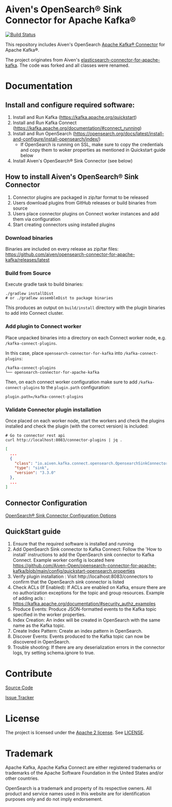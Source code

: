 # Aiven's OpenSearch® Sink Connector for Apache Kafka®

[![Build Status](https://github.com/aiven/opensearch-connector-for-apache-kafka/actions/workflows/master_push_workflow.yml/badge.svg)](https://github.com/aiven/opensearch-connector-for-apache-kafka/actions)

This repository includes Aiven's OpenSearch [Apache Kafka® Connector](http://kafka.apache.org/documentation.html#connect) for Apache
Kafka®.

The project originates from
Aiven's [elasticsearch-connector-for-apache-kafka](https://github.com/aiven/elasticsearch-connector-for-apache-kafka).
The code was forked and all classes were renamed.

# Documentation

## Install and configure required software:
1. Install and Run Kafka (https://kafka.apache.org/quickstart)
2. Install and Run Kafka Connect (https://kafka.apache.org/documentation/#connect_running)
3. Install and Run OpenSearch (https://opensearch.org/docs/latest/install-and-configure/install-opensearch/index/)
    - If OpenSearch is running on SSL, make sure to copy the credentials and copy them to woker properties as mentioned in Quickstart guide below
4. Install Aiven's OpenSearch® Sink Connector (see below)

## How to install Aiven's OpenSearch® Sink Connector

1. Connector plugins are packaged in zip/tar format to be released
2. Users download plugins from GitHub releases or build binaries from source
3. Users place connector plugins on Connect worker instances and add them via configuration
4. Start creating connectors using installed plugins

### Download binaries

Binaries are included on every release as zip/tar files: https://github.com/aiven/opensearch-connector-for-apache-kafka/releases/latest

### Build from Source

Execute gradle task to build binaries:

```shell
./gradlew installDist
# or ./gradlew assembleDist to package binaries
```

This produces an output on `build/install` directory with the plugin binaries to add into Connect cluster.

### Add plugin to Connect worker

Place unpacked binaries into a directory on each Connect worker node, e.g. `/kafka-connect-plugins`.

In this case, place `opensearch-connector-for-kafka` into `/kafka-connect-plugins`:

```
/kafka-connect-plugins
└── opensearch-connector-for-apache-kafka
```

Then, on each connect worker configuration make sure to add `/kafka-connect-plugins` to the `plugin.path` configuration:

```properties
plugin.path=/kafka-connect-plugins
```

### Validate Connector plugin installation

Once placed on each worker node, start the workers and check the plugins installed
and check the plugin (with the correct version) is included:

```shell
# Go to connector rest api
curl http://localhost:8083/connector-plugins | jq .
```
```json
[
  ...
  {
    "class": "io.aiven.kafka.connect.opensearch.OpensearchSinkConnector",
    "type": "sink",
    "version": "3.3.0"
  },
  ...
]
```

## Connector Configuration

[OpenSearch® Sink Connector Configuration Options](docs/opensearch-sink-connector-config-options.rst)

## QuickStart guide

1. Ensure that the required software is installed and running
2. Add OpenSearch Sink connector to Kafka Connect: Follow the 'How to install' instructions to add the OpenSearch sink connector to Kafka Connect. Example worker config is located here https://github.com/Aiven-Open/opensearch-connector-for-apache-kafka/blob/main/config/quickstart-opensearch.properties
3. Verify plugin installation : Visit http://localhost:8083/connectors to confirm that the OpenSearch sink connector is listed
4. Check ACLs (If Enabled): If ACLs are enabled on Kafka, ensure there are no authorization exceptions for the topic and group resources. Example of adding acls : https://kafka.apache.org/documentation/#security_authz_examples
5. Produce Events: Produce JSON-formatted events to the Kafka topic specified in the worker properties.
6. Index Creation: An index will be created in OpenSearch with the same name as the Kafka topic.
7. Create Index Pattern: Create an index pattern in OpenSearch.
8. Discover Events: Events produced to the Kafka topic can now be discovered in OpenSearch.
9. Trouble shooting: If there are any deserialization errors in the connector logs, try setting schema.ignore to true.

# Contribute

[Source Code](https://github.com/aiven/aiven-kafka-connect-opensearch)

[Issue Tracker](https://github.com/aiven/aiven-kafka-connect-opensearch/issues)

# License

The project is licensed under the [Apache 2 license](https://www.apache.org/licenses/LICENSE-2.0).
See [LICENSE](LICENSE).

# Trademark

Apache Kafka, Apache Kafka Connect are either registered trademarks or trademarks of the Apache Software Foundation in the United States and/or other countries.

OpenSearch is a trademark and property of its respective owners. All product and service names used in this website are for identification purposes only and do not imply endorsement.
